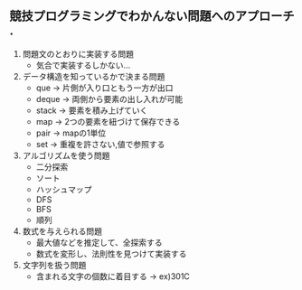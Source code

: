 ## 競技プログラミングでわかんない問題へのアプローチ .
1. 問題文のとおりに実装する問題
    * 気合で実装するしかない...
2. データ構造を知っているかで決まる問題
    * que → 片側が入り口ともう一方が出口
    * deque → 両側から要素の出し入れが可能
    * stack → 要素を積み上げていく
    * map → 2つの要素を紐づけて保存できる
    * pair → mapの1単位
    * set → 重複を許さない,値で参照する
3. アルゴリズムを使う問題
    * 二分探索
    * ソート
    * ハッシュマップ
    * DFS
    * BFS
    * 順列
4. 数式を与えられる問題
    * 最大値などを推定して、全探索する
    * 数式を変形し、法則性を見つけて実装する
5. 文字列を扱う問題
    * 含まれる文字の個数に着目する -> ex)301C